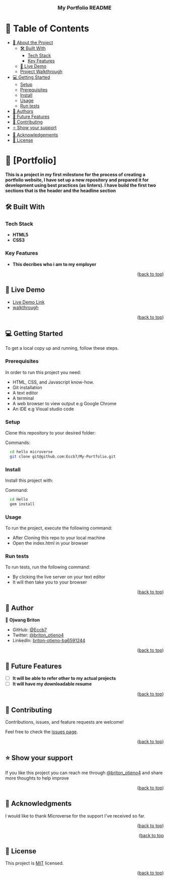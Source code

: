 <a name="readme-top"></a>



<div align="center">
  
  <br/>

  <h3><b>My Portfolio README</b></h3>

</div>

# 📗 Table of Contents

- [📖 About the Project](#about-project)
  - [🛠 Built With](#built-with)
    - [Tech Stack](#tech-stack)
    - [Key Features](#key-features)
  - [🚀 Live Demo](#live-demo)
  - [Project Walkthrough](#walkthrough)
- [💻 Getting Started](#getting-started)
  - [Setup](#setup)
  - [Prerequisites](#prerequisites)
  - [Install](#install)
  - [Usage](#usage)
  - [Run tests](#run-tests)
- [👥 Authors](#authors)
- [🔭 Future Features](#future-features)
- [🤝 Contributing](#contributing)
- [⭐️ Show your support](#support)
- [🙏 Acknowledgements](#acknowledgements)
- [📝 License](#license)


# 📖 [Portfolio] <a name="about-project"></a>



**This is a project in my first milestone for the process of creating a portfolio website, I have set up a new repository and prepared it for development using best practices (as linters). I have build the first two sections that is the header and the headline section**

## 🛠 Built With <a name="built-with"></a>
 
 ### Tech Stack <a name="tech-stack"></a>
- **HTML5**
- **CSS3**
### Key Features <a name="key-features"></a>


- **This decribes who i am to my employer**


<p align="right">(<a href="#readme-top">back to top</a>)</p>


## 🚀 Live Demo <a name="live-demo"></a>


- [Live Demo Link](https://eccb7.github.io/Portfolio2.0/)
- [walkthrough](https://www.loom.com/share/01b07b17b1844f1a902e37006ed7e1df)

<p align="right">(<a href="#readme-top">back to top</a>)</p>


## 💻 Getting Started <a name="getting-started"></a>


To get a local copy up and running, follow these steps.

### Prerequisites

In order to run this project you need:

- HTML, CSS, and Javascript know-how.
- Git installation
- A text editor
- A terminal
- A web browser to view output e.g Google Chrome
- An IDE e.g Visual studio code 

### Setup

Clone this repository to your desired folder:

Commands:

```sh
  cd hello microverse
  git clone git@github.com:Eccb7/My-Portfolio.git
```

### Install

Install this project with:

Command:

```sh
  cd Hello
  gem install
```

### Usage

To run the project, execute the following command:

- After Cloning this repo to your local machine
- Open the index.html in your browser


### Run tests

To run tests, run the following command:



- By clicking the live server on your text editor 
- It will then take you to your browser



<p align="right">(<a href="#readme-top">back to top</a>)</p>


## 👥 Author <a name="authors"></a>



👤 **Ojwang Briton**

- GitHub: [@Eccb7](https://github.com/Eccb7)
- Twitter: [@briton_otieno4](https://twitter.com/briton_otieno4)
- LinkedIn: [briton-otieno-ba6591244](https://linkedin.com/in/briton-otieno-ba6591244)

<p align="right">(<a href="#readme-top">back to top</a>)</p>

## 🔭 Future Features <a name="future-features"></a>

- [ ] **It will be able to refer other to my actual projects**
- [ ] **It will have my downloadable resume**

<p align="right">(<a href="#readme-top">back to top</a>)</p>


## 🤝 Contributing <a name="contributing"></a>

Contributions, issues, and feature requests are welcome!

Feel free to check the [issues page](../../issues/).

<p align="right">(<a href="#readme-top">back to top</a>)</p>


## ⭐️ Show your support <a name="support"></a>


If you like this project you can reach me through [@briton_otieno4](https://twitter.com/briton_otieno4) and share more thoughts to help improve

<p align="right">(<a href="#readme-top">back to top</a>)</p>


## 🙏 Acknowledgments <a name="acknowledgements"></a>


I would like to thank Microverse for the support I've received so far.

<p align="right">(<a href="#readme-top">back to top</a>)</p>


<p align="right">(<a href="#readme-top">back to top</a></p>

## 📝 License <a name="license"></a>

This project is [MIT](./LICENSE) licensed.



<p align="right">(<a href="#readme-top">back to top</a>)</p>
